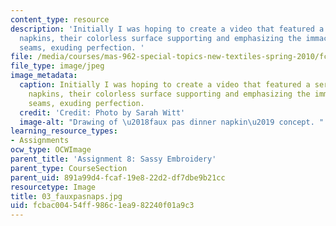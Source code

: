 ```yaml
---
content_type: resource
description: 'Initially I was hoping to create a video that featured a series of dinner
  napkins, their colorless surface supporting and emphasizing the immaculately pressed
  seams, exuding perfection. '
file: /media/courses/mas-962-special-topics-new-textiles-spring-2010/fcbac00454ff986c1ea982240f01a9c3_03_fauxpasnaps.jpg
file_type: image/jpeg
image_metadata:
  caption: Initially I was hoping to create a video that featured a series of dinner
    napkins, their colorless surface supporting and emphasizing the immaculately pressed
    seams, exuding perfection.
  credit: 'Credit: Photo by Sarah Witt'
  image-alt: "Drawing of \u2018faux pas dinner napkin\u2019 concept. "
learning_resource_types:
- Assignments
ocw_type: OCWImage
parent_title: 'Assignment 8: Sassy Embroidery'
parent_type: CourseSection
parent_uid: 891a99d4-fcaf-19e8-22d2-df7dbe9b21cc
resourcetype: Image
title: 03_fauxpasnaps.jpg
uid: fcbac004-54ff-986c-1ea9-82240f01a9c3
---
```

